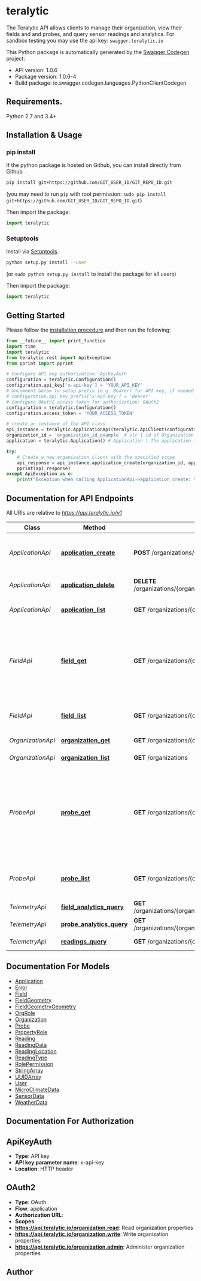 # teralytic
The Teralytic API allows clients to manage their organization, view their fields and and probes, and query sensor readings and analytics.  For sandbox testing you may use the api key: `swagger.teralytic.io` 

This Python package is automatically generated by the [Swagger Codegen](https://github.com/swagger-api/swagger-codegen) project:

- API version: 1.0.6
- Package version: 1.0.6-4
- Build package: io.swagger.codegen.languages.PythonClientCodegen

## Requirements.

Python 2.7 and 3.4+

## Installation & Usage
### pip install

If the python package is hosted on Github, you can install directly from Github

```sh
pip install git+https://github.com/GIT_USER_ID/GIT_REPO_ID.git
```
(you may need to run `pip` with root permission: `sudo pip install git+https://github.com/GIT_USER_ID/GIT_REPO_ID.git`)

Then import the package:
```python
import teralytic 
```

### Setuptools

Install via [Setuptools](http://pypi.python.org/pypi/setuptools).

```sh
python setup.py install --user
```
(or `sudo python setup.py install` to install the package for all users)

Then import the package:
```python
import teralytic
```

## Getting Started

Please follow the [installation procedure](#installation--usage) and then run the following:

```python
from __future__ import print_function
import time
import teralytic
from teralytic.rest import ApiException
from pprint import pprint

# Configure API key authorization: ApiKeyAuth
configuration = teralytic.Configuration()
configuration.api_key['x-api-key'] = 'YOUR_API_KEY'
# Uncomment below to setup prefix (e.g. Bearer) for API key, if needed
# configuration.api_key_prefix['x-api-key'] = 'Bearer'
# Configure OAuth2 access token for authorization: OAuth2
configuration = teralytic.Configuration()
configuration.access_token = 'YOUR_ACCESS_TOKEN'

# create an instance of the API class
api_instance = teralytic.ApplicationApi(teralytic.ApiClient(configuration))
organization_id = 'organization_id_example' # str | id of Organization for the operation
application = teralytic.Application() # Application | The application to create (optional)

try:
    # Create a new organization client with the specified scope
    api_response = api_instance.application_create(organization_id, application=application)
    pprint(api_response)
except ApiException as e:
    print("Exception when calling ApplicationApi->application_create: %s\n" % e)

```

## Documentation for API Endpoints

All URIs are relative to *https://api.teralytic.io/v1*

Class | Method | HTTP request | Description
------------ | ------------- | ------------- | -------------
*ApplicationApi* | [**application_create**](docs/ApplicationApi.md#application_create) | **POST** /organizations/{organization_id}/applications | Create a new organization client with the specified scope
*ApplicationApi* | [**application_delete**](docs/ApplicationApi.md#application_delete) | **DELETE** /organizations/{organization_id}/applications/{application_id} | Delete an application api client
*ApplicationApi* | [**application_list**](docs/ApplicationApi.md#application_list) | **GET** /organizations/{organization_id}/applications | Get organization applications
*FieldApi* | [**field_get**](docs/FieldApi.md#field_get) | **GET** /organizations/{organization_id}/fields/{field_id} | List single Field details associated with Field id provided (from set of Fields associated with the account key)
*FieldApi* | [**field_list**](docs/FieldApi.md#field_list) | **GET** /organizations/{organization_id}/fields | List all Fields associated with account key
*OrganizationApi* | [**organization_get**](docs/OrganizationApi.md#organization_get) | **GET** /organizations/{organization_id} | Get a specific organization
*OrganizationApi* | [**organization_list**](docs/OrganizationApi.md#organization_list) | **GET** /organizations | List all Organizations
*ProbeApi* | [**probe_get**](docs/ProbeApi.md#probe_get) | **GET** /organizations/{organization_id}/probes/{probe_id} | List single Probe details, including Reading data, associated with Probe id provided (from set of Fields associated with the account key)
*ProbeApi* | [**probe_list**](docs/ProbeApi.md#probe_list) | **GET** /organizations/{organization_id}/probes | List all Probes associated with account key
*TelemetryApi* | [**field_analytics_query**](docs/TelemetryApi.md#field_analytics_query) | **GET** /organizations/{organization_id}/fields/{field_id}/analytics | Query field anlaytics
*TelemetryApi* | [**probe_analytics_query**](docs/TelemetryApi.md#probe_analytics_query) | **GET** /organizations/{organization_id}/probes/{probe_id}/analytics | Query probe analytics
*TelemetryApi* | [**readings_query**](docs/TelemetryApi.md#readings_query) | **GET** /organizations/{organization_id}/readings | Query sensor readings


## Documentation For Models

 - [Application](docs/Application.md)
 - [Error](docs/Error.md)
 - [Field](docs/Field.md)
 - [FieldGeometry](docs/FieldGeometry.md)
 - [FieldGeometryGeometry](docs/FieldGeometryGeometry.md)
 - [OrgRole](docs/OrgRole.md)
 - [Organization](docs/Organization.md)
 - [Probe](docs/Probe.md)
 - [PropertyRole](docs/PropertyRole.md)
 - [Reading](docs/Reading.md)
 - [ReadingData](docs/ReadingData.md)
 - [ReadingLocation](docs/ReadingLocation.md)
 - [ReadingType](docs/ReadingType.md)
 - [RolePermission](docs/RolePermission.md)
 - [StringArray](docs/StringArray.md)
 - [UUIDArray](docs/UUIDArray.md)
 - [User](docs/User.md)
 - [MicroClimateData](docs/MicroClimateData.md)
 - [SensorData](docs/SensorData.md)
 - [WeatherData](docs/WeatherData.md)


## Documentation For Authorization


## ApiKeyAuth

- **Type**: API key
- **API key parameter name**: x-api-key
- **Location**: HTTP header

## OAuth2

- **Type**: OAuth
- **Flow**: application
- **Authorization URL**: 
- **Scopes**: 
 - **https://api.teralytic.io/organization.read**: Read organization properties
 - **https://api.teralytic.io/organization.write**: Write organization properties
 - **https://api.teralytic.io/organization.admin**: Administer organization properties


## Author



